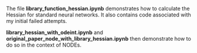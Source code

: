 The file **library_function_hessian.ipynb** demonstrates how to calculate the Hessian for standard neural networks. It also contains code associated with my initial failed attempts.

**library_hessian_with_odeint.ipynb** and **original_paper_node_with_library_hessian.ipynb** then demonstrate how to do so in the context of NODEs.

